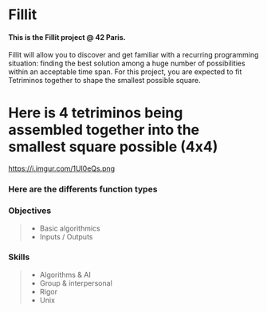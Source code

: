 # Fillit
#### This is the Fillit project @ 42 Paris.

Fillit will allow you to discover and get familiar with a recurring programming situation: finding the best solution among a huge number of possibilities within an acceptable time span. For this project, you are expected to fit Tetriminos together to shape the smallest possible square.

# Here is 4 tetriminos being assembled together into the smallest square possible (4x4)

https://i.imgur.com/1Ul0eQs.png

### Here are the differents function types

### Objectives
> - Basic algorithmics
> - Inputs / Outputs

### Skills
> - Algorithms & AI
> - Group & interpersonal
> - Rigor
> - Unix
